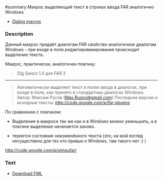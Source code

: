 ﻿#summary Макрос выделяющий текст в строках ввода FAR аналогично Windows

  * [Dialog macros](Dialog.md)

### Description ###

Данный макрос придаёт диалогам FAR свойство аналогичное диалогам Windows - при входе в поле редактированирования происходит выделение текста.

Макрос, практически, аналогичен плагину:
> Dlg Select 1.0 для FAR 2
> 
---

> Автоматически выделяет текст в полях
> ввода в диалогах, при входе в поле,
> как принято в стандартных диалогах
> Windows.
> Автор:
> Максим Русов (Max.Rusov@gmail.com)
> Последние версии и исходные тексты:
> http://code.google.com/p/far-plugins



По сравнению с плагином:

+ Выделение в макросе так же как и в Windows можно уменьшить, а в плагине выделение начинается заново.

- теряется состояние неизменённого текста (это, на мой взгляд несуществено для тех кто привык к Windows, там такого нет :) )

http://code.google.com/p/simsufar/

### Text ###

  * [Download FML](http://far-macro-library.googlecode.com/svn/trunk/Dialog/DIALOG%20EditSelect.fml)